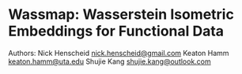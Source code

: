 # Wassmap: Wasserstein Isometric Embeddings for Functional Data

 Authors: Nick Henscheid <nick.henscheid@gmail.com>
 		  Keaton Hamm    <keaton.hamm@uta.edu>
     Shujie Kang    <shujie.kang@outlook.com>


